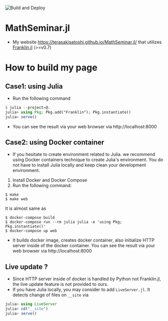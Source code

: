 ![Build and Deploy](https://github.com/terasakisatoshi/MathSeminar.jl/workflows/Build%20and%20Deploy/badge.svg)

# MathSeminar.jl

- My website https://terasakisatoshi.github.io/MathSeminar.jl/ that utilizes [Franklin.jl](https://franklinjl.org/) (>=v0.7)

# How to build my page

## Case1: using Julia

- Run the following command

```julia
$ julia --project=@.
julia> using Pkg; Pkg.add("Franklin"); Pkg.instantiate()
julia> serve()
```

- You can see the result via your web browser via http://localhost:8000

## Case2: using Docker container

- If you hesitate to create environment related to Julia. we recommend using Docker containers technique to create Julia's environment. You do not have to install Julia locally and keep clean your development environment.

1. Install Docker and Docker Compose
2. Run the following command:

```console
$ make
$ make web
```

It is almost same as

```console
$ docker-compose build
$ docker-compose run --rm julia julia -e 'using Pkg; Pkg.instantiate()'
$ docker-compose up web
```

- It builds docker image, creates docker container, also initialize HTTP server inside of the docker container. You can see the result via your web browser via http://localhost:8000

## Live update ?

- Since HTTP server inside of docker is handled by Python not Franklin.jl, the live update feature is not provided to ours.
- If you have Julia locally, you may consider to add `LiveServer.jl`. It detects change of files on `__site` via

```julia
julia> using LiveServer
julia> cd("__site")
julia> serve()
```
